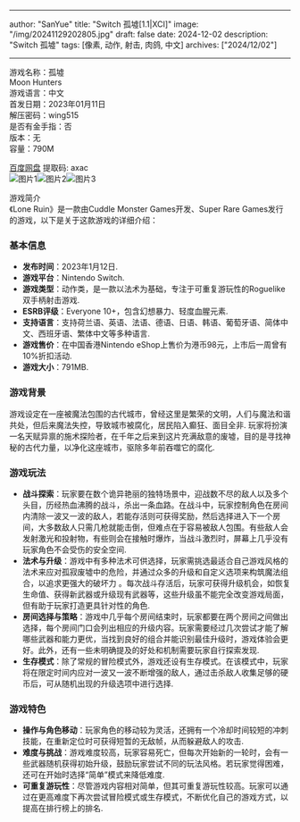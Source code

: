 
---
author: "SanYue"
title: "Switch 孤墟[1.1|XCI]"
image: "/img/20241129202805.jpg"
draft: false
date: 2024-12-02
description: "Switch 孤墟"
tags: [像素, 动作, 射击, 肉鸽, 中文]
archives: ["2024/12/02"]

---

游戏名称：孤墟   
Moon Hunters    
游戏语言：中文  
首发日期：2023年01月11日  
解压密码：wing515  
是否有金手指：否  
版本：无   
容量：790M

[百度网盘](https://pan.baidu.com/s/1nnezroQpy4qajFguQr-5vQ) 提取码: axac  
![图片1](/img/f1c164.jpg)![图片2](/img/ce4c32.jpg)![图片3](/img/a5a06c.jpg)  

游戏简介  
《Lone Ruin》是一款由Cuddle Monster Games开发、Super Rare Games发行的游戏，以下是关于这款游戏的详细介绍：

### 基本信息
- **发布时间**：2023年1月12日.
- **游戏平台**：Nintendo Switch.
- **游戏类型**：动作类，是一款以法术为基础，专注于可重复游玩性的Roguelike双手柄射击游戏.
- **ESRB评级**：Everyone 10+，包含幻想暴力、轻度血腥元素.
- **支持语言**：支持荷兰语、英语、法语、德语、日语、韩语、葡萄牙语、简体中文、西班牙语、繁体中文等多种语言.
- **游戏售价**：在中国香港Nintendo eShop上售价为港币98元，上市后一周曾有10%折扣活动.
- **游戏大小**：791MB.

### 游戏背景
游戏设定在一座被魔法包围的古代城市，曾经这里是繁荣的文明，人们与魔法和谐共处，但后来魔法失控，导致城市被腐化，居民陷入癫狂、面目全非. 玩家将扮演一名天赋异禀的施术探险者，在千年之后来到这片充满敌意的废墟，目的是寻找神秘的古代力量，以净化这座城市，驱除多年前吞噬它的腐化.

### 游戏玩法
- **战斗探索**：玩家要在数个诡异艳丽的独特场景中，迎战数不尽的敌人以及多个头目，历经热血沸腾的战斗，杀出一条血路。在战斗中，玩家控制角色在房间内清除一波又一波的敌人，若能存活则可获得奖励，然后选择进入下一个房间，大多数敌人只需几枪就能击倒，但难点在于容易被敌人包围。有些敌人会发射激光和投射物，有些则会在接触时爆炸，当战斗激烈时，屏幕上几乎没有玩家角色不会受伤的安全空间.
- **法术与升级**：游戏中有多种法术可供选择，玩家需挑选最适合自己游戏风格的法术来应对孤寂废墟中的危险，并通过众多的升级和自定义选项来构筑魔法组合，以追求更强大的破坏力 。每次战斗存活后，玩家可获得升级机会，如恢复生命值、获得新武器或升级现有武器等，这些升级虽不能完全改变游戏局面，但有助于玩家打造更具针对性的角色.
- **房间选择与策略**：游戏中几乎每个房间结束时，玩家都要在两个房间之间做出选择，每个房间门口会列出相应的升级内容。玩家需要经过几次尝试才能了解哪些武器和能力更优，当找到良好的组合并能识别最佳升级时，游戏体验会更好。此外，还有一些未明确提及的好处和机制需要玩家自行探索发现.
- **生存模式**：除了常规的冒险模式外，游戏还设有生存模式。在该模式中，玩家将在限定时间内应对一波又一波不断增强的敌人，通过击杀敌人收集足够的硬币后，可从随机出现的升级选项中进行选择.

### 游戏特色
- **操作与角色移动**：玩家角色的移动较为灵活，还拥有一个冷却时间较短的冲刺技能，在重新定位时可获得短暂的无敌帧，从而躲避敌人的攻击.
- **难度与挑战**：游戏难度较高，玩家容易死亡，但每次开始新的一轮时，会有一些武器随机获得初始升级，鼓励玩家尝试不同的玩法风格。若玩家觉得困难，还可在开始时选择“简单”模式来降低难度.
- **可重复游玩性**：尽管游戏内容相对简单，但其可重复游玩性较高。玩家可以通过在更高难度下再次尝试冒险模式或生存模式，不断优化自己的游戏方式，以提高在排行榜上的排名.
 
